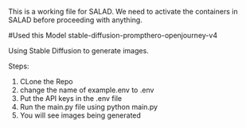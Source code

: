 This is a working file for SALAD. We need to activate the containers in SALAD before proceeding with anything.

#Used this Model
stable-diffusion-prompthero-openjourney-v4

Using Stable Diffusion to generate images.


Steps:
1. CLone the Repo
2. change the name of example.env to .env
3. Put the API keys in the .env file
4. Run the main.py file using python main.py
5. You will see images being generated
